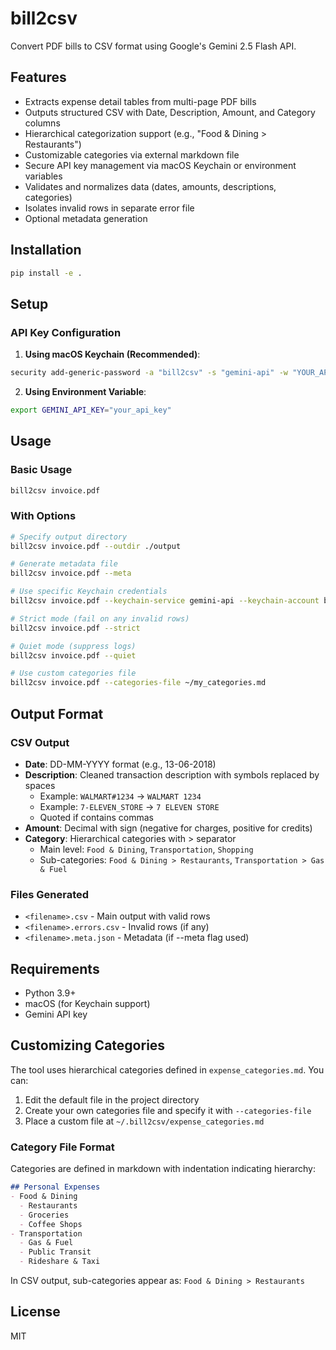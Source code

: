 # bill2csv

Convert PDF bills to CSV format using Google's Gemini 2.5 Flash API.

## Features

- Extracts expense detail tables from multi-page PDF bills
- Outputs structured CSV with Date, Description, Amount, and Category columns
- Hierarchical categorization support (e.g., "Food & Dining > Restaurants")
- Customizable categories via external markdown file
- Secure API key management via macOS Keychain or environment variables
- Validates and normalizes data (dates, amounts, descriptions, categories)
- Isolates invalid rows in separate error file
- Optional metadata generation

## Installation

```bash
pip install -e .
```

## Setup

### API Key Configuration

1. **Using macOS Keychain (Recommended)**:
```bash
security add-generic-password -a "bill2csv" -s "gemini-api" -w "YOUR_API_KEY" -U
```

2. **Using Environment Variable**:
```bash
export GEMINI_API_KEY="your_api_key"
```

## Usage

### Basic Usage
```bash
bill2csv invoice.pdf
```

### With Options
```bash
# Specify output directory
bill2csv invoice.pdf --outdir ./output

# Generate metadata file
bill2csv invoice.pdf --meta

# Use specific Keychain credentials
bill2csv invoice.pdf --keychain-service gemini-api --keychain-account bill2csv

# Strict mode (fail on any invalid rows)
bill2csv invoice.pdf --strict

# Quiet mode (suppress logs)
bill2csv invoice.pdf --quiet

# Use custom categories file
bill2csv invoice.pdf --categories-file ~/my_categories.md
```

## Output Format

### CSV Output
- **Date**: DD-MM-YYYY format (e.g., 13-06-2018)
- **Description**: Cleaned transaction description with symbols replaced by spaces
  - Example: `WALMART#1234` → `WALMART 1234`
  - Example: `7-ELEVEN_STORE` → `7 ELEVEN STORE`
  - Quoted if contains commas
- **Amount**: Decimal with sign (negative for charges, positive for credits)
- **Category**: Hierarchical categories with > separator
  - Main level: `Food & Dining`, `Transportation`, `Shopping`
  - Sub-categories: `Food & Dining > Restaurants`, `Transportation > Gas & Fuel`

### Files Generated
- `<filename>.csv` - Main output with valid rows
- `<filename>.errors.csv` - Invalid rows (if any)
- `<filename>.meta.json` - Metadata (if --meta flag used)

## Requirements

- Python 3.9+
- macOS (for Keychain support)
- Gemini API key

## Customizing Categories

The tool uses hierarchical categories defined in `expense_categories.md`. You can:

1. Edit the default file in the project directory
2. Create your own categories file and specify it with `--categories-file`
3. Place a custom file at `~/.bill2csv/expense_categories.md`

### Category File Format

Categories are defined in markdown with indentation indicating hierarchy:

```markdown
## Personal Expenses
- Food & Dining
  - Restaurants
  - Groceries
  - Coffee Shops
- Transportation
  - Gas & Fuel
  - Public Transit
  - Rideshare & Taxi
```

In CSV output, sub-categories appear as: `Food & Dining > Restaurants`

## License

MIT